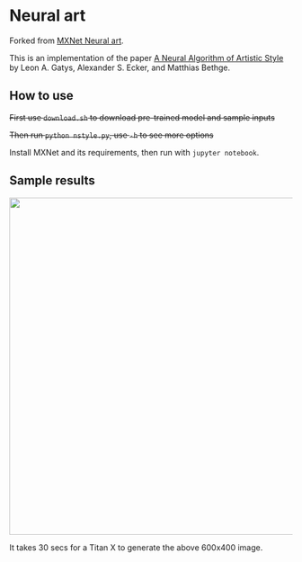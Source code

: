 # Neural art

Forked from [MXNet Neural art](https://github.com/apache/incubator-mxnet/tree/master/example/neural-style).

This is an implementation of the paper
[A Neural Algorithm of Artistic Style](http://arxiv.org/abs/1508.06576) by Leon
A. Gatys, Alexander S. Ecker, and Matthias Bethge.

## How to use

~~First use `download.sh` to download pre-trained model and sample inputs~~

~~Then run `python nstyle.py`, use `-h` to see more options~~

Install MXNet and its requirements, then run with `jupyter notebook`.


## Sample results

<img src=https://github.com/dmlc/web-data/raw/master/mxnet/neural-style/output/4343_starry_night.jpg width=600px>

It takes 30 secs for a Titan X to generate the above 600x400 image.

